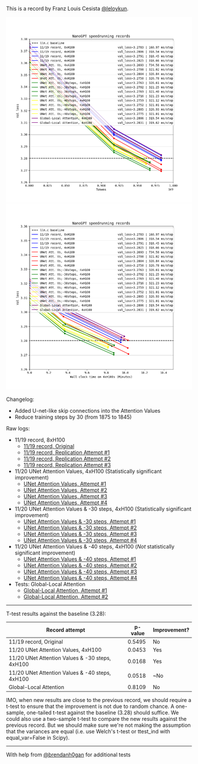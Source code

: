 This is a record by Franz Louis Cesista [@leloykun](https://x.com/leloykun).

![](nanogpt_speedrun_tokens.png)
![](nanogpt_speedrun_wallclock.png)

Changelog:
- Added U-net-like skip connections into the Attention Values
- Reduce training steps by 30 (from 1875 to 1845)

Raw logs:

- 11/19 record, 8xH100
  - [11/19 record, Original](../111924_FlexAttention/8384493d-dba9-4991-b16b-8696953f5e6d.txt)
  - [11/19 record, Replication Attempt #1](c4914481-6b32-4a3a-a449-41e2c595c940.txt)
  - [11/19 record, Replication Attempt #2](a9d67362-5c57-4194-936f-2f2c2795b75f.txt)
  - [11/19 record, Replication Attempt #3](7807d03c-7198-483e-a472-1fcb99d90ea2.txt)
- 11/20 UNet Attention Values, 4xH100 (Statistically significant improvement)
  - [UNet Attention Values, Attempt #1](44ad04d7-f115-4cb8-a70c-b8b09da600a3.txt)
  - [UNet Attention Values, Attempt #2](63bd09f5-1c19-4f79-b0eb-31bdffabed2e.txt)
  - [UNet Attention Values, Attempt #3](0737e5d1-5bf3-476a-98f4-c3f7a08fde0a.txt)
  - [UNet Attention Values, Attempt #4](1da8bcf8-3280-46c3-b6d0-6811da564e33.txt)
- 11/20 UNet Attention Values & -30 steps, 4xH100 (Statistically significant improvement)
  - [UNet Attention Values & -30 steps, Attempt #1](6ddabdd4-6143-48b3-822c-4503d982ce1b.txt)
  - [UNet Attention Values & -30 steps, Attempt #2](f11e3b5e-59a1-4e41-b594-152003218ba1.txt)
  - [UNet Attention Values & -30 steps, Attempt #3](4c7c3d84-906a-4751-b76b-e039aeab4ec9.txt)
  - [UNet Attention Values & -30 steps, Attempt #4](6d7f7872-9dee-4640-bbbb-3e566e5c023f.txt)
- 11/20 UNet Attention Values & -40 steps, 4xH100 (_Not_ statistically significant improvement)
  - [UNet Attention Values & -40 steps, Attempt #1](d6286d13-5313-44d9-bc72-b8e3e272e4de.txt)
  - [UNet Attention Values & -40 steps, Attempt #2](a101ae21-86e8-4c4d-b8c6-51222d5591cc.txt)
  - [UNet Attention Values & -40 steps, Attempt #3](2810e887-1e75-4789-a517-1dafeab04f47.txt)
  - [UNet Attention Values & -40 steps, Attempt #4](344c3069-737a-423a-aca2-8f28cb829c3a.txt)
- Tests: Global-Local Attention
  - [Global-Local Attention, Attempt #1](c9c10091-c5ac-4f64-af30-a21e815f675b.txt)
  - [Global-Local Attention, Attempt #2](72d09161-8ce1-4584-8af9-b04f0351b280.txt)

---

T-test results against the baseline (3.28):

| Record attempt | p-value | Improvement? |
| --- | --- | --- |
| 11/19 record, Original | 0.5495 | No |
| 11/20 UNet Attention Values, 4xH100 | 0.0453 | Yes |
| 11/20 UNet Attention Values & -30 steps, 4xH100 | 0.0168 | Yes |
| 11/20 UNet Attention Values & -40 steps, 4xH100 | 0.0518 | ~No |
| Global-Local Attention | 0.8109 | No |

IMO, when new results are close to the previous record, we should require a t-test to ensure that the improvement is not due to random chance. A one-sample, one-tailed t-test against the baseline (3.28) should suffice. We could also use a two-sample t-test to compare the new results against the previous record. But we should make sure we're not making the assumption that the variances are equal (i.e. use Welch's t-test or ttest_ind with equal_var=False in Scipy).

---

With help from [@brendanh0gan](https://x.com/brendanh0gan) for additional tests
